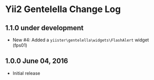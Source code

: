 Yii2 Gentelella Change Log
==========================

1.1.0 under development
-----------------------

- New #4: Added a `yiister\gentelella\widgets\FlashAlert` widget (fps01)

1.0.0 June 04, 2016
-------------------

- Initial release